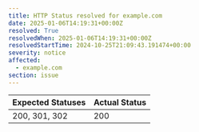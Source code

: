 ```yaml
---
title: HTTP Status resolved for example.com
date: 2025-01-06T14:19:31+00:00Z
resolved: True
resolvedWhen: 2025-01-06T14:19:31+00:00Z
resolvedStartTime: 2024-10-25T21:09:43.191474+00:00
severity: notice
affected:
  - example.com
section: issue
---
```


| Expected Statuses | Actual Status  |
|-------------------|----------------|
| 200, 301, 302 | 200 |
